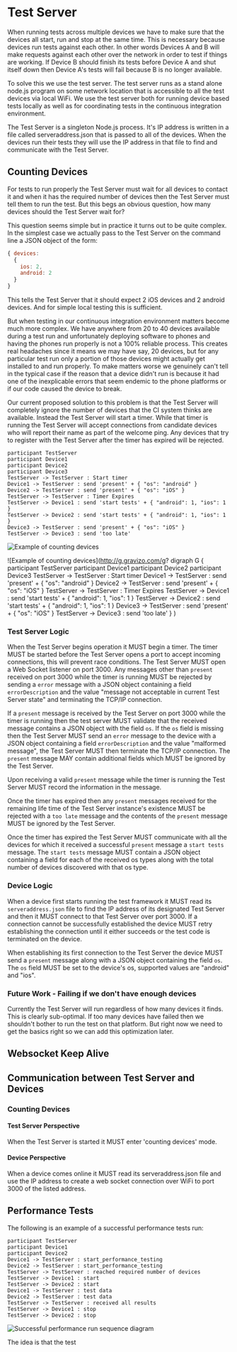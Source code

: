# Test Server

When running tests across multiple devices we have to make sure that the devices all start, run and stop at the same
time. This is necessary because devices run tests against each other. In other words Devices A and B will make requests
against each other over the network in order to test if things are working. If Device B should finish its tests
before Device A and shut itself down then Device A's tests will fail because B is no longer available.

To solve this we use the test server. The test server runs as a stand alone node.js program on some network location
that is accessible to all the test devices via local WiFi. We use the test server both for running device based
tests locally as well as for coordinating tests in the continuous integration environment.

The Test Server is a singleton Node.js process. It's IP address is written in a file called serveraddress.json that
is passed to all of the devices. When the devices run their tests they will use the IP address in that file to
find and communicate with the Test Server.

## Counting Devices
For tests to run properly the Test Server must wait for all devices to contact it and when it has the required number
of devices then the Test Server must tell them to run the test. But this begs an obvious question, how many devices
should the Test Server wait for?

This question seems simple but in practice it turns out to be quite complex. In the simplest case we actually pass to
the Test Server on the command line a JSON object of the form:

```Javascript
{ devices:
  {
    ios: 2,
    android: 2
  }
}
```

This tells the Test Server that it should expect 2 iOS devices and 2 android devices. And for simple local testing
this is sufficient.

But when testing in our continuous integration environment matters become much more complex. We have anywhere from 20
to 40 devices available during a test run and unfortunately deploying software to phones and having the phones run
properly is not a 100% reliable process. This creates real headaches since it means we may have say, 20 devices, but
for any particular test run only a portion of those devices might actually get installed to and run properly. To make
matters worse we genuinely can't tell in the typical case if the reason that a device didn't run is because it had
one of the inexplicable errors that seem endemic to the phone platforms or if our code caused the device to break.

Our current proposed solution to this problem is that the Test Server will completely ignore the number of devices
that the CI system thinks are available. Instead the Test Server will start a timer. While that timer is running
the Test Server will accept connections from candidate devices who will report their name as part of the welcome ping.
Any devices that try to register with the Test Server after the timer has expired will be rejected.

```PlantUML
participant TestServer
participant Device1
participant Device2
participant Device3
TestServer -> TestServer : Start timer
Device1 -> TestServer : send 'present' + { "os": "android" }
Device2 -> TestServer : send 'present' + { "os": "iOS" }
TestServer -> TestServer : Timer Expires
TestServer -> Device1 : send 'start tests' + { "android": 1, "ios": 1 }
TestServer -> Device2 : send 'start tests' + { "android": 1, "ios": 1 }
Device3 -> TestServer : send 'present' + { "os": "iOS" }
TestServer -> Device3 : send 'too late'
```
![Example of counting devices](http://plantuml.com/plantuml/svg/fP0n2y8m58Jt_eeZImTrQDqwEEdiqFw1qBxXWJOXUHH1_E-ccc2nHIXkuRYxxrwiTi8jMzqB6l9Ianl8PNOY7sdWbee5hLpGzjcd1hl3f1GLQWb-25y38jREF9xw3hbr51wIOuCxbF6gWj9zvmnt2eyOBbU4-LoFmH_Zcd4MJZVB8VvbJ6CJmRyF2HuVAMbSXM8RQ2zeCGEctUjxuk_-Ut6gIK4n1XSjb3y1)


![Example of counting devices](http://g.gravizo.com/g?
  digraph G {
  participant TestServer
  participant Device1
  participant Device2
  participant Device3
  TestServer -> TestServer : Start timer
  Device1 -> TestServer : send 'present' + { "os": "android" }
  Device2 -> TestServer : send 'present' + { "os": "iOS" }
  TestServer -> TestServer : Timer Expires
  TestServer -> Device1 : send 'start tests' + { "android": 1, "ios": 1 }
  TestServer -> Device2 : send 'start tests' + { "android": 1, "ios": 1 }
  Device3 -> TestServer : send 'present' + { "os": "iOS" }
  TestServer -> Device3 : send 'too late'
  }
)
### Test Server Logic

When the Test Server begins operation it MUST begin a timer. The timer MUST be started before the Test Server opens
a port to accept incoming connections, this will prevent race conditions. The Test Server MUST open a Web Socket listener
on port 3000. Any messages other than `present` received on port 3000 while the timer is running MUST be rejected by
sending a `error` message with a JSON object containing a field `errorDescription` and the value "message not acceptable
in current Test Server state" and terminating the TCP/IP connection. 
 
If a `present` message is received by the Test Server on port 3000 while the timer is running then the test server MUST 
validate that the received message contains a JSON object with the field `os`. 
If the `os` field is missing then the Test Server MUST send an `error` message to the device with a JSON object
containing a field `errorDescription` and the value "malformed message", the Test Server MUST then terminate the TCP/IP
connection. The `present` message MAY contain additional fields which MUST be ignored by the Test Server.

Upon receiving a valid `present` message while the timer is running the Test Server MUST record the information in the
message.

Once the timer has expired then any `present` messages received for the remaining life time of the Test Server instance's
existence MUST be rejected with a `too late` message and the contents of the `present` message MUST be ignored by the
Test Server.

Once the timer has expired the Test Server MUST communicate with all the devices for which it received a successful
`present` message a `start tests` message. The `start tests` message MUST contain a JSON object containing a field
for each of the received os types along with the total number of devices discovered with that os type.

### Device Logic

When a device first starts running the test framework it MUST read its `serveraddress.json` file to find the IP address
of its designated Test Server and then it MUST connect to that Test Server over port 3000. If a connection cannot be
successfully established the device MUST retry establishing the connection until it either succeeds or the test code
is terminated on the device.

When establishing its first connection to the Test Server the device MUST send a `present` message along with a JSON
object containing the field `os`. The `os` field MUST be set to the device's os, supported values are "android" and
"ios".

### Future Work - Failing if we don't have enough devices
Currently the Test Server will run regardless of how many devices it finds. This is clearly sub-optimal. If too many
devices have failed then we shouldn't bother to run the test on that platform. But right now we need to get the
basics right so we can add this optimization later.

## Websocket Keep Alive

## Communication between Test Server and Devices

### Counting Devices

#### Test Server Perspective

When the Test Server is started it MUST enter 'counting devices' mode.

#### Device Perspective

When a device comes online it MUST read its serveraddress.json file and use the IP address to create a web socket 
connection over WiFi to port 3000 of the listed address.

## Performance Tests
The following is an example of a successful performance tests run:

```plantuml
participant TestServer
participant Device1
participant Device2
Device1 -> TestServer : start_performance_testing
Device2 -> TestServer : start_performance_testing
TestServer -> TestServer : reached required number of devices
TestServer -> Device1 : start
TestServer -> Device2 : start
Device1 -> TestServer : test data
Device2 -> TestServer : test data
TestServer -> TestServer : received all results
TestServer -> Device1 : stop
TestServer -> Device2 : stop
```

![Successful performance run sequence diagram](http://plantuml.com/plantuml/svg/bOyz3i8m38NtdY8NO20Z0nCtWBqoYGkHqYGuRiwFGG6Yggt4v9_tdlmv0R4pBa5WTS7CPwI2rALcVSBY3EuNThghcjeTcxGwgCnYxXFI46c4OB1daLsurOJ-8z7OvY52C7UqKX-J8sd2D5v5YOEoxpjvblxmrdkBglwgQz-zo9G5XjLlVevDUeEk23LuBqEUF6_nnhI16zCJ)

The idea is that the test
